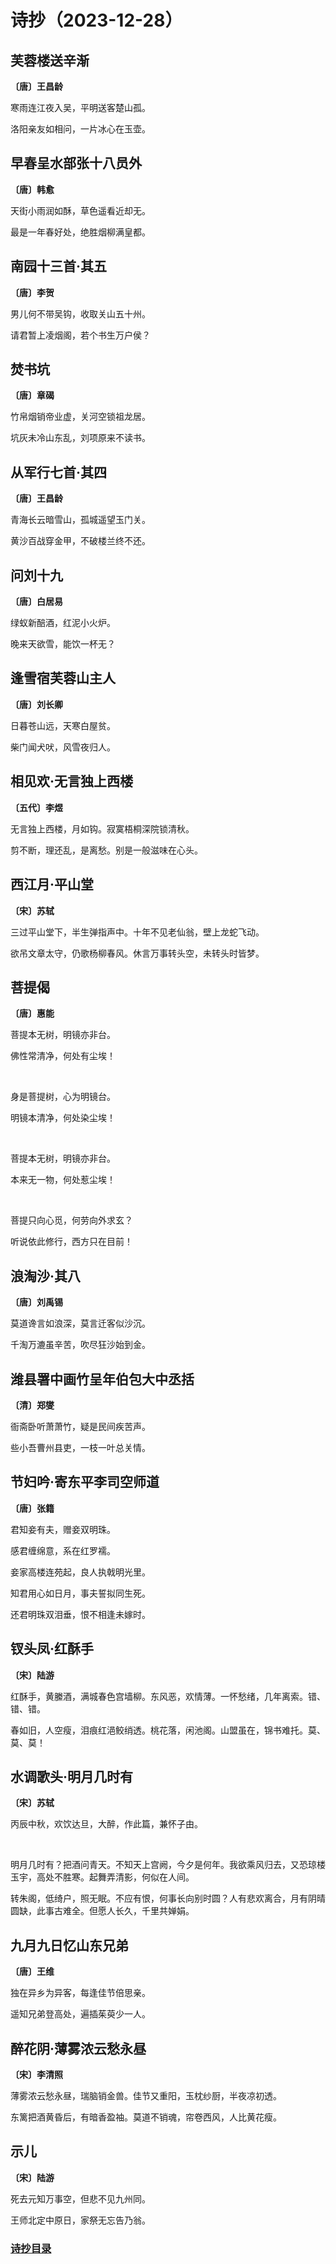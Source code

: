 # 诗抄（2023-12-28）

## 芙蓉楼送辛渐
**〔唐〕王昌龄**

寒雨连江夜入吴，平明送客楚山孤。

洛阳亲友如相问，一片冰心在玉壶。

## 早春呈水部张十八员外
**〔唐〕韩愈**

天街小雨润如酥，草色遥看近却无。

最是一年春好处，绝胜烟柳满皇都。

## 南园十三首·其五
**〔唐〕李贺**

男儿何不带吴钩，收取关山五十州。

请君暂上凌烟阁，若个书生万户侯？

## 焚书坑
**〔唐〕章碣**

竹帛烟销帝业虚，关河空锁祖龙居。

坑灰未冷山东乱，刘项原来不读书。

## 从军行七首·其四
**〔唐〕王昌龄**

青海长云暗雪山，孤城遥望玉门关。

黄沙百战穿金甲，不破楼兰终不还。

## 问刘十九
**〔唐〕白居易**

绿蚁新醅酒，红泥小火炉。

晚来天欲雪，能饮一杯无？

## 逢雪宿芙蓉山主人
**〔唐〕刘长卿**

日暮苍山远，天寒白屋贫。

柴门闻犬吠，风雪夜归人。

## 相见欢·无言独上西楼
**〔五代〕李煜**

无言独上西楼，月如钩。寂寞梧桐深院锁清秋。

剪不断，理还乱，是离愁。别是一般滋味在心头。

## 西江月·平山堂
**〔宋〕苏轼**

三过平山堂下，半生弹指声中。十年不见老仙翁，壁上龙蛇飞动。

欲吊文章太守，仍歌杨柳春风。休言万事转头空，未转头时皆梦。

## 菩提偈
**〔唐〕惠能**

菩提本无树，明镜亦非台。

佛性常清净，何处有尘埃！

<br>

身是菩提树，心为明镜台。

明镜本清净，何处染尘埃！

<br>

菩提本无树，明镜亦非台。

本来无一物，何处惹尘埃！

<br>

菩提只向心觅，何劳向外求玄？

听说依此修行，西方只在目前！

## 浪淘沙·其八
**〔唐〕刘禹锡**

莫道谗言如浪深，莫言迁客似沙沉。

千淘万漉虽辛苦，吹尽狂沙始到金。

## 潍县署中画竹呈年伯包大中丞括
**〔清〕郑燮**

衙斋卧听萧萧竹，疑是民间疾苦声。

些小吾曹州县吏，一枝一叶总关情。

## 节妇吟·寄东平李司空师道
**〔唐〕张籍**

君知妾有夫，赠妾双明珠。

感君缠绵意，系在红罗襦。

妾家高楼连苑起，良人执戟明光里。

知君用心如日月，事夫誓拟同生死。

还君明珠双泪垂，恨不相逢未嫁时。

## 钗头凤·红酥手
**〔宋〕陆游**

红酥手，黄縢酒，满城春色宫墙柳。东风恶，欢情薄。一怀愁绪，几年离索。错、错、错。

春如旧，人空瘦，泪痕红浥鲛绡透。桃花落，闲池阁。山盟虽在，锦书难托。莫、莫、莫！

## 水调歌头·明月几时有
**〔宋〕苏轼**

丙辰中秋，欢饮达旦，大醉，作此篇，兼怀子由。

<br>

明月几时有？把酒问青天。不知天上宫阙，今夕是何年。我欲乘风归去，又恐琼楼玉宇，高处不胜寒。起舞弄清影，何似在人间。

转朱阁，低绮户，照无眠。不应有恨，何事长向别时圆？人有悲欢离合，月有阴晴圆缺，此事古难全。但愿人长久，千里共婵娟。

## 九月九日忆山东兄弟
**〔唐〕王维**

独在异乡为异客，每逢佳节倍思亲。

遥知兄弟登高处，遍插茱萸少一人。

## 醉花阴·薄雾浓云愁永昼
**〔宋〕李清照**

薄雾浓云愁永昼，瑞脑销金兽。佳节又重阳，玉枕纱厨，半夜凉初透。

东篱把酒黄昏后，有暗香盈袖。莫道不销魂，帘卷西风，人比黄花瘦。

## 示儿
**〔宋〕陆游**

死去元知万事空，但悲不见九州同。

王师北定中原日，家祭无忘告乃翁。

### [诗抄目录](../poem.md)
